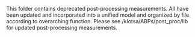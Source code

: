 This folder contains deprecated post-processing measurements. All have been updated and incorporated into a unified model and organized by file according to overarching function. Please see /klotsa/ABPs/post_proc/lib for updated post-processing measurements.
